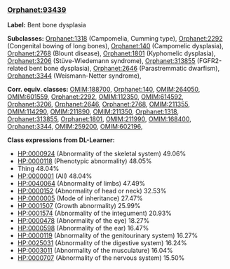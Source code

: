 
### [Orphanet:93439](http://www.orpha.net/ORDO/Orphanet_93439)
**Label:** Bent bone dysplasia

**Subclasses:** [Orphanet:1318](http://www.orpha.net/ORDO/Orphanet_1318) (Campomelia, Cumming type), [Orphanet:2292](http://www.orpha.net/ORDO/Orphanet_2292) (Congenital bowing of long bones), [Orphanet:140](http://www.orpha.net/ORDO/Orphanet_140) (Campomelic dysplasia), [Orphanet:2768](http://www.orpha.net/ORDO/Orphanet_2768) (Blount disease), [Orphanet:1801](http://www.orpha.net/ORDO/Orphanet_1801) (Kyphomelic dysplasia), [Orphanet:3206](http://www.orpha.net/ORDO/Orphanet_3206) (Stüve-Wiedemann syndrome), [Orphanet:313855](http://www.orpha.net/ORDO/Orphanet_313855) (FGFR2-related bent bone dysplasia), [Orphanet:2646](http://www.orpha.net/ORDO/Orphanet_2646) (Parastremmatic dwarfism), [Orphanet:3344](http://www.orpha.net/ORDO/Orphanet_3344) (Weismann-Netter syndrome), 

**Corr. equiv. classes:** [OMIM:188700](http://purl.obolibrary.org/obo/OMIM_188700), [Orphanet:140](http://www.orpha.net/ORDO/Orphanet_140), [OMIM:264050](http://purl.obolibrary.org/obo/OMIM_264050), [OMIM:601559](http://purl.obolibrary.org/obo/OMIM_601559), [Orphanet:2292](http://www.orpha.net/ORDO/Orphanet_2292), [OMIM:112350](http://purl.obolibrary.org/obo/OMIM_112350), [OMIM:614592](http://purl.obolibrary.org/obo/OMIM_614592), [Orphanet:3206](http://www.orpha.net/ORDO/Orphanet_3206), [Orphanet:2646](http://www.orpha.net/ORDO/Orphanet_2646), [Orphanet:2768](http://www.orpha.net/ORDO/Orphanet_2768), [OMIM:211355](http://purl.obolibrary.org/obo/OMIM_211355), [OMIM:114290](http://purl.obolibrary.org/obo/OMIM_114290), [OMIM:211890](http://purl.obolibrary.org/obo/OMIM_211890), [OMIM:211350](http://purl.obolibrary.org/obo/OMIM_211350), [Orphanet:1318](http://www.orpha.net/ORDO/Orphanet_1318), [Orphanet:313855](http://www.orpha.net/ORDO/Orphanet_313855), [Orphanet:1801](http://www.orpha.net/ORDO/Orphanet_1801), [OMIM:211990](http://purl.obolibrary.org/obo/OMIM_211990), [OMIM:168400](http://purl.obolibrary.org/obo/OMIM_168400), [Orphanet:3344](http://www.orpha.net/ORDO/Orphanet_3344), [OMIM:259200](http://purl.obolibrary.org/obo/OMIM_259200), [OMIM:602196](http://purl.obolibrary.org/obo/OMIM_602196), 

**Class expressions from DL-Learner:**

- [HP:0000924](http://purl.obolibrary.org/obo/HP_0000924) (Abnormality of the skeletal system) 49.06%
- [HP:0000118](http://purl.obolibrary.org/obo/HP_0000118) (Phenotypic abnormality) 48.05%
- Thing 48.04%
- [HP:0000001](http://purl.obolibrary.org/obo/HP_0000001) (All) 48.04%
- [HP:0040064](http://purl.obolibrary.org/obo/HP_0040064) (Abnormality of limbs) 47.49%
- [HP:0000152](http://purl.obolibrary.org/obo/HP_0000152) (Abnormality of head or neck) 32.53%
- [HP:0000005](http://purl.obolibrary.org/obo/HP_0000005) (Mode of inheritance) 27.47%
- [HP:0001507](http://purl.obolibrary.org/obo/HP_0001507) (Growth abnormality) 25.99%
- [HP:0001574](http://purl.obolibrary.org/obo/HP_0001574) (Abnormality of the integument) 20.93%
- [HP:0000478](http://purl.obolibrary.org/obo/HP_0000478) (Abnormality of the eye) 18.27%
- [HP:0000598](http://purl.obolibrary.org/obo/HP_0000598) (Abnormality of the ear) 16.47%
- [HP:0000119](http://purl.obolibrary.org/obo/HP_0000119) (Abnormality of the genitourinary system) 16.27%
- [HP:0025031](http://purl.obolibrary.org/obo/HP_0025031) (Abnormality of the digestive system) 16.24%
- [HP:0003011](http://purl.obolibrary.org/obo/HP_0003011) (Abnormality of the musculature) 16.04%
- [HP:0000707](http://purl.obolibrary.org/obo/HP_0000707) (Abnormality of the nervous system) 15.50%



